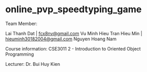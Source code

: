 # online_pvp_speedtyping_game
 

Team Member:

  Lai Thanh Dat | fcx8nv@gmail.com
  Vu Minh Hieu
  Tran Hieu Min | hieuminh30182004@gmail.com
  Nguyen Hoang Nam 

Course information:  CSE3011 2 - Introduction to Oriented Object Programming

Lecturer: Dr. Bui Huy Kien   
